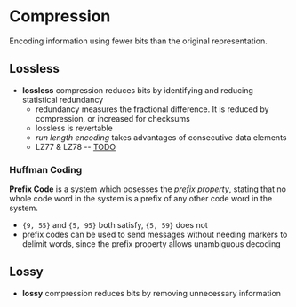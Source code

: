 # Compression
Encoding information using fewer bits than the original representation.

## Lossless
- **lossless** compression reduces bits by identifying and reducing statistical redundancy
  - redundancy measures the fractional difference. It is reduced by compression, or increased for checksums
  - lossless is revertable
  - *run length encoding* takes advantages of consecutive data elements
  - LZ77 & LZ78 -- [TODO](https://www.cs.duke.edu/courses/spring03/cps296.5/papers/ziv_lempel_1977_universal_algorithm.pdf)

### Huffman Coding
**Prefix Code** is a system which posesses the *prefix property*, stating that no whole code word in the system is a prefix of any other code word in the system.
- `{9, 55}` and `{5, 95}` both satisfy, `{5, 59}` does not 
- prefix codes can be used to send messages without needing markers to delimit words, since the prefix property allows unambiguous decoding 

## Lossy
- **lossy** compression reduces bits by removing unnecessary information
